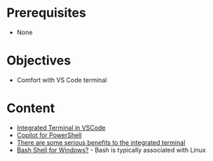 # Prerequisites
- None

# Objectives
- Comfort with VS Code terminal
  
# Content
* [Integrated Terminal in VSCode](https://code.visualstudio.com/docs/terminal/basics)
* [Copilot for PowerShell](https://www.youtube.com/watch?v=EwtRzAFiXEM)
* [There are some serious benefits to the integrated terminal](https://www.youtube.com/shorts/ewhgnBe2trY?si=863h9lpetLcZQw7F)
* [Bash Shell for Windows?](https://www.youtube.com/shorts/Q51dOTjL6xc) -  Bash is typically associated with Linux


